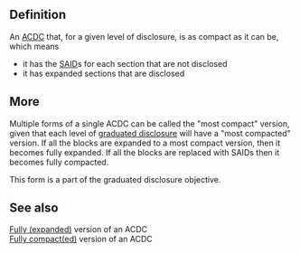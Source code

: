## Definition
An [ACDC](ACDC) that, for a given level of disclosure, is as compact as it can be, which means
- it has the [SAID](SAID)s for each section that are not disclosed 
- it has expanded sections that are disclosed 

## More

Multiple forms of a single ACDC can be called the "most compact" version, given that each level of [graduated disclosure](graduated-disclosure) will have a "most compacted" version. If all the blocks are expanded to a most compact version, then it becomes fully expanded. If all the blocks are replaced with SAIDs then it becomes fully compacted. 

This form is a part of the graduated disclosure objective.

## See also
[Fully (expanded)](fully-expanded) version of an ACDC  
[Fully compact(ed)](fully-compact) version of an ACDC